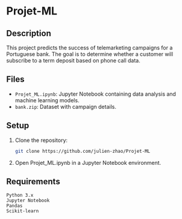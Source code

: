 # Projet-ML

## Description

This project predicts the success of telemarketing campaigns for a Portuguese bank. The goal is to determine whether a customer will subscribe to a term deposit based on phone call data.

## Files

- `Projet_ML.ipynb`: Jupyter Notebook containing data analysis and machine learning models.
- `bank.zip`: Dataset with campaign details.

## Setup

1. Clone the repository:
   ```bash
   git clone https://github.com/julien-zhao/Projet-ML
2. Open Projet_ML.ipynb in a Jupyter Notebook environment.

## Requirements

    Python 3.x
    Jupyter Notebook
    Pandas
    Scikit-learn
